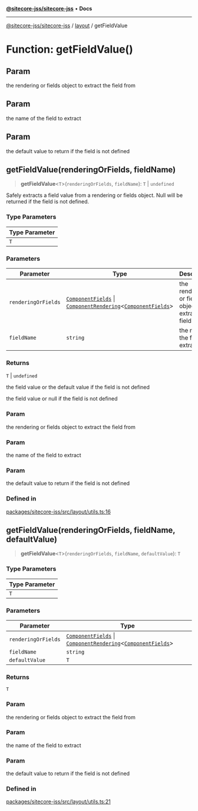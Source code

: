[**@sitecore-jss/sitecore-jss**](../../README.md) • **Docs**

***

[@sitecore-jss/sitecore-jss](../../README.md) / [layout](../README.md) / getFieldValue

# Function: getFieldValue()

## Param

the rendering or fields object to extract the field from

## Param

the name of the field to extract

## Param

the default value to return if the field is not defined

## getFieldValue(renderingOrFields, fieldName)

> **getFieldValue**\<`T`\>(`renderingOrFields`, `fieldName`): `T` \| `undefined`

Safely extracts a field value from a rendering or fields object.
Null will be returned if the field is not defined.

### Type Parameters

| Type Parameter |
| ------ |
| `T` |

### Parameters

| Parameter | Type | Description |
| ------ | ------ | ------ |
| `renderingOrFields` | [`ComponentFields`](../interfaces/ComponentFields.md) \| [`ComponentRendering`](../interfaces/ComponentRendering.md)\<[`ComponentFields`](../interfaces/ComponentFields.md)\> | the rendering or fields object to extract the field from |
| `fieldName` | `string` | the name of the field to extract |

### Returns

`T` \| `undefined`

the field value or the default value if the field is not defined

the field value or null if the field is not defined

### Param

the rendering or fields object to extract the field from

### Param

the name of the field to extract

### Param

the default value to return if the field is not defined

### Defined in

[packages/sitecore-jss/src/layout/utils.ts:16](https://github.com/Sitecore/jss/blob/963da1fb491567dbff60ccc0ae009ad3bd83ae9b/packages/sitecore-jss/src/layout/utils.ts#L16)

## getFieldValue(renderingOrFields, fieldName, defaultValue)

> **getFieldValue**\<`T`\>(`renderingOrFields`, `fieldName`, `defaultValue`): `T`

### Type Parameters

| Type Parameter |
| ------ |
| `T` |

### Parameters

| Parameter | Type |
| ------ | ------ |
| `renderingOrFields` | [`ComponentFields`](../interfaces/ComponentFields.md) \| [`ComponentRendering`](../interfaces/ComponentRendering.md)\<[`ComponentFields`](../interfaces/ComponentFields.md)\> |
| `fieldName` | `string` |
| `defaultValue` | `T` |

### Returns

`T`

### Param

the rendering or fields object to extract the field from

### Param

the name of the field to extract

### Param

the default value to return if the field is not defined

### Defined in

[packages/sitecore-jss/src/layout/utils.ts:21](https://github.com/Sitecore/jss/blob/963da1fb491567dbff60ccc0ae009ad3bd83ae9b/packages/sitecore-jss/src/layout/utils.ts#L21)

